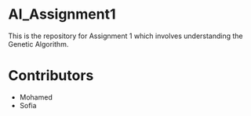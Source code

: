 # AI_Assignment1

This is the repository for Assignment 1 which involves understanding the Genetic Algorithm. 

# Contributors 
- Mohamed 
- Sofia 
